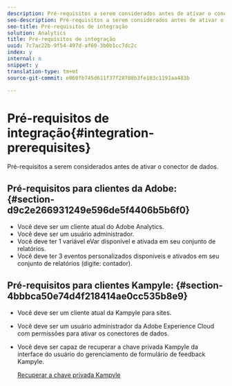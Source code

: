 ```yaml
---
description: Pré-requisitos a serem considerados antes de ativar o conector de dados.
seo-description: Pré-requisitos a serem considerados antes de ativar o conector de dados.
seo-title: Pré-requisitos de integração
solution: Analytics
title: Pré-requisitos de integração
uuid: 7c7ac22b-9f54-497d-af60-3b0b1cc7dc2c
index: y
internal: n
snippet: y
translation-type: tm+mt
source-git-commit: e060fb745d611f37f28708b3fe103c1191aa483b

---
```



# Pré-requisitos de integração{#integration-prerequisites}

Pré-requisitos a serem considerados antes de ativar o conector de dados.

## Pré-requisitos para clientes da Adobe: {#section-d9c2e266931249e596de5f4406b5b6f0}

* Você deve ser um cliente atual do Adobe Analytics.
* Você deve ser um usuário administrador.
* Você deve ter 1 variável eVar disponível e ativada em seu conjunto de relatórios.
* Você deve ter 3 eventos personalizados disponíveis e ativados em seu conjunto de relatórios (digite: contador).

## Pré-requisitos para clientes Kampyle: {#section-4bbbca50e74d4f218414ae0cc535b8e9}

* Você deve ser um cliente atual da Kampyle para sites.
* Você deve ser um usuário administrador da Adobe Experience Cloud com permissões para ativar os conectores de dados.
* Você deve ser capaz de recuperar a chave privada Kampyle da interface do usuário do gerenciamento de formulário de feedback Kampyle.

   [Recuperar a chave privada Kampyle](../kampyle-home/kampyle-private-key.md#task-08684d84572c48acb6fa90f0072526fb)

